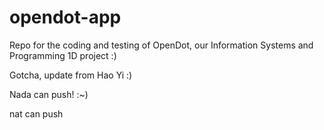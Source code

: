 # opendot-app
Repo for the coding and testing of OpenDot, our Information Systems and Programming 1D project :)

Gotcha, update from Hao Yi :)

Nada can push! :~)

nat can push
